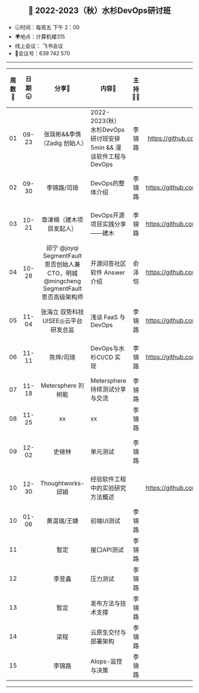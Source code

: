 ## <p align="center">🍁 2022-2023（秋）水杉DevOps研讨班</p>

- 🕣时间：每周五 下午 2：00
- 🌍地点：计算机楼315
- 线上会议： 飞书会议
- 📠会议号：639 742 570


****


| 周数📆 | 日期🕣 | 分享🙋  | 内容📒                                                        | 主持💂‍♂️ |                          关联 Issue                          |视频链接|
| :---: | :---: | :----: | ------------------------------------------------------------ | :----: | :----------------------------------------------------------: |:----------------------------------------------------------: |
|  01   | 09-23 |张琰彬&&李倩（Zadig 创始人） | 2022-2023(秋） 水杉DevOps研讨班安排 5min &&    漫谈软件工程与DevOps                            |  李锦路 | https://github.com/OpenEduTech/EduTechResearch/issues/6 | [B站链接](https://www.bilibili.com/video/BV1QY4y1N7PC/?spm_id_from=333.999.0.0)|
|  02   | 09-30 | 李锦路/司琦  | DevOps的整体介绍 | 李锦路 | https://github.com/OpenEduTech/EduTechResearch/issues/18 | [B站链接](https://www.bilibili.com/video/BV1ve411L7hy/?spm_id_from=333.999.0.0&vd_source=6c5ad27413b620c3b977f82a66892897) |
|  03   | 10-21 | 章津楠（建木项目发起人） |  DevOps开源项目实践分享——建木 | 李锦路  | https://github.com/OpenEduTech/EduTechResearch/issues/22 | [B站链接](https://www.bilibili.com/video/BV1TG411L7d1) |
|  04   | 10-28 | 祁宁 @joyqi SegmentFault 思否创始人兼 CTO，明城 @mingcheng SegmentFault 思否高级架构师 |  开源问答社区软件 Answer 介绍 | 俞泽恺 | https://github.com/OpenEduTech/EduTechResearch/issues/24 |[B站链接](https://www.bilibili.com/video/BV1rP4y1S7em/?spm_id_from=333.999.0.0) |
|  05   | 11-04 | 张海立 驭势科技UISEE◎云平台研发总监 |  浅谈 FaaS 与 DevOps  | 李锦路 | https://github.com/OpenEduTech/EduTechResearch/issues/27 |[B站链接](https://www.bilibili.com/video/BV1R24y1f7fC/?spm_id_from=333.999.0.0) |
|  06   | 11-11 | 陈烨/司琦 |  DevOps与水杉CI/CD 实现  | 李锦路 | https://github.com/OpenEduTech/EduTechResearch/issues/29 |[B站链接](https://www.bilibili.com/video/BV1qP4y1y7bY/) |
| 07 | 11-18 | Metersphere 刘树能 | Metersphere 持续测试分享与交流 | 李锦路 | | |
| 08 | 11-25 | xx | xx | 李锦路 | | |
| 09| 12-02|史继林 | 单元测试 | 李锦路 |  |[B站链接](https://www.bilibili.com/video/BV1TG411T7Cd/)|
| 10 | 12-30|Thoughtworks-邱娟 | 经验软件工程中的实验研究方法概述 ||https://github.com/OpenEduTech/EduTechResearch/issues/38  | [B站链接](https://www.bilibili.com/video/BV1kK411i7XX/) |
| 10 | 01-06 | 黄温瑞/王婕 | 前端UI测试 | 李锦路 |  | |
| 11 | |暂定 | 接口API测试 |李锦路 |  | |
| 12 | | 李昱鑫| 压力测试 |李锦路 |  | |
| 13 | | 暂定| 发布方法与技术支撑 |李锦路  |  | |
| 14 | | 梁程| 云原生交付与部署架构 | 李锦路 |  | |
| 15 | | 李锦路| AIops-监控与决策 | 李锦路 |  | |


****

